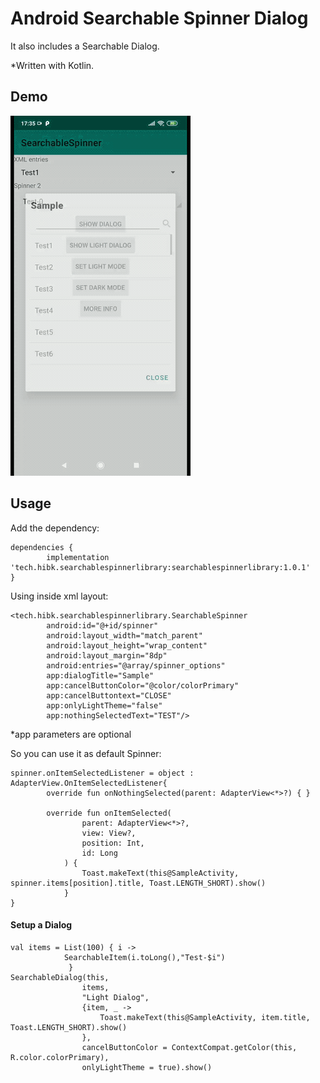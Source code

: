 # Android Searchable Spinner Dialog

It also includes a Searchable Dialog.

*Written with Kotlin.

## Demo
![Preview](/preview.gif)


## Usage
Add the dependency:

    dependencies {
	        implementation 'tech.hibk.searchablespinnerlibrary:searchablespinnerlibrary:1.0.1'
	}


Using inside xml layout:


    <tech.hibk.searchablespinnerlibrary.SearchableSpinner
            android:id="@+id/spinner"
            android:layout_width="match_parent"
            android:layout_height="wrap_content"
            android:layout_margin="8dp"
            android:entries="@array/spinner_options"
            app:dialogTitle="Sample"
            app:cancelButtonColor="@color/colorPrimary"
            app:cancelButtontext="CLOSE"
            app:onlyLightTheme="false"
            app:nothingSelectedText="TEST"/>


*app parameters are optional

So you can use it as default Spinner:

    spinner.onItemSelectedListener = object : AdapterView.OnItemSelectedListener{
            override fun onNothingSelected(parent: AdapterView<*>?) { }
    
            override fun onItemSelected(
                    parent: AdapterView<*>?,
                    view: View?,
                    position: Int,
                    id: Long
                ) {
                    Toast.makeText(this@SampleActivity, spinner.items[position].title, Toast.LENGTH_SHORT).show()
                }
    }


#### Setup a Dialog
    
    val items = List(100) { i ->
                SearchableItem(i.toLong(),"Test-$i")
                 }
    SearchableDialog(this,
                    items,
                    "Light Dialog",
                    {item, _ ->
                        Toast.makeText(this@SampleActivity, item.title, Toast.LENGTH_SHORT).show()
                    },
                    cancelButtonColor = ContextCompat.getColor(this, R.color.colorPrimary),
                    onlyLightTheme = true).show()
